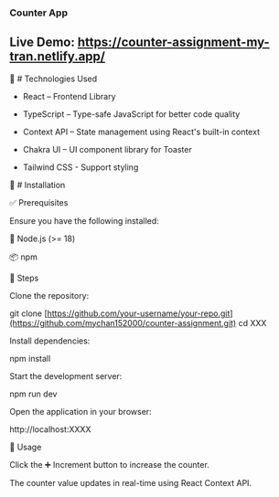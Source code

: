 ### Counter App

## Live Demo: https://counter-assignment-my-tran.netlify.app/

📌 # Technologies Used

- React – Frontend Library

- TypeScript – Type-safe JavaScript for better code quality

- Context API – State management using React's built-in context

- Chakra UI – UI component library for Toaster

- Tailwind CSS - Support styling

🚀 # Installation

✅ Prerequisites

Ensure you have the following installed:

🔹 Node.js (>= 18)

📦 npm

📜 Steps

Clone the repository:

git clone [https://github.com/your-username/your-repo.git](https://github.com/mychan152000/counter-assignment.git)
cd XXX

Install dependencies:

npm install

Start the development server:

npm run dev

Open the application in your browser:

http://localhost:XXXX

🎯 Usage

Click the ➕ Increment button to increase the counter.

The counter value updates in real-time using React Context API.

